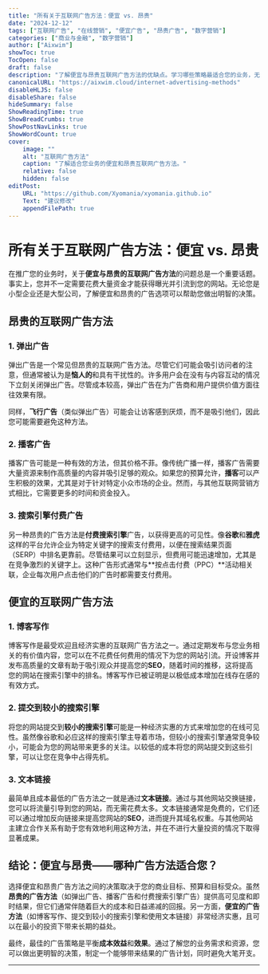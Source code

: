 ```yaml
---
title: "所有关于互联网广告方法：便宜 vs. 昂贵"
date: "2024-12-12"
tags: ["互联网广告", "在线营销", "便宜广告", "昂贵广告", "数字营销"]
categories: ["商业与金融", "数字营销"]
author: ["Aixwim"]
showToc: true
TocOpen: false
draft: false
description: "了解便宜与昂贵互联网广告方法的优缺点。学习哪些策略最适合您的业务，无论您是希望节省成本还是投资于高端广告。"
canonicalURL: "https://aixwim.cloud/internet-advertising-methods"
disableHLJS: false
disableShare: false
hideSummary: false
ShowReadingTime: true
ShowBreadCrumbs: true
ShowPostNavLinks: true
ShowWordCount: true
cover:
    image: ""
    alt: "互联网广告方法"
    caption: "了解适合您业务的便宜和昂贵互联网广告方法。"
    relative: false
    hidden: false
editPost:
    URL: "https://github.com/Xyomania/xyomania.github.io"
    Text: "建议修改"
    appendFilePath: true
---
```


# 所有关于互联网广告方法：便宜 vs. 昂贵

在推广您的业务时，关于**便宜与昂贵的互联网广告方法**的问题总是一个重要话题。事实上，您并不一定需要花费大量资金才能获得曝光并引流到您的网站。无论您是小型企业还是大型公司，了解便宜和昂贵的广告选项可以帮助您做出明智的决策。

## 昂贵的互联网广告方法

### 1. **弹出广告**
弹出广告是一个常见但昂贵的互联网广告方法。尽管它们可能会吸引访问者的注意，但通常被认为是**恼人的**和具有干扰性的。许多用户会在没有与内容互动的情况下立刻关闭弹出广告。尽管成本较高，弹出广告在为广告商和用户提供价值方面往往效果有限。

同样，**飞行广告**（类似弹出广告）可能会让访客感到厌烦，而不是吸引他们，因此您可能需要避免这种方法。

### 2. **播客广告**
播客广告可能是一种有效的方法，但其价格不菲。像传统广播一样，播客广告需要大量资源来制作高质量的内容并吸引足够的观众。如果您的预算允许，**播客**可以产生积极的效果，尤其是对于针对特定小众市场的企业。然而，与其他互联网营销方式相比，它需要更多的时间和资金投入。

### 3. **搜索引擎付费广告**
另一种昂贵的广告方法是**付费搜索引擎**广告，以获得更高的可见性。像**谷歌**和**雅虎**这样的平台允许企业为特定关键字的搜索支付费用，以便在搜索结果页面（SERP）中排名更靠前。尽管结果可以立刻显示，但费用可能迅速增加，尤其是在竞争激烈的关键字上。这种广告形式通常与**按点击付费（PPC）**活动相关联，企业每次用户点击他们的广告时都需要支付费用。

## 便宜的互联网广告方法

### 1. **博客写作**
博客写作是最受欢迎且经济实惠的互联网广告方法之一。通过定期发布与您业务相关的有价值内容，您可以在不花费任何费用的情况下为您的网站引流。开设博客并发布高质量的文章有助于吸引观众并提高您的**SEO**，随着时间的推移，这将提高您的网站在搜索引擎中的排名。博客写作已被证明是以极低成本增加在线存在感的有效方式。

### 2. **提交到较小的搜索引擎**
将您的网站提交到**较小的搜索引擎**可能是一种经济实惠的方式来增加您的在线可见性。虽然像谷歌和必应这样的搜索引擎主导着市场，但较小的搜索引擎通常竞争较小，可能会为您的网站带来更多的关注。以较低的成本将您的网站提交到这些引擎，可以让您在竞争中占得先机。

### 3. **文本链接**
最简单且成本最低的广告方法之一就是通过**文本链接**。通过与其他网站交换链接，您可以将流量引导到您的网站，而无需花费太多。文本链接通常是免费的，它们还可以通过增加反向链接来提高您网站的**SEO**，进而提升其域名权重。与其他网站主建立合作关系有助于您有效地利用这种方法，并在不进行大量投资的情况下取得显著成果。

## 结论：便宜与昂贵——哪种广告方法适合您？

选择便宜和昂贵广告方法之间的决策取决于您的商业目标、预算和目标受众。虽然**昂贵的广告方法**（如弹出广告、播客广告和付费搜索引擎广告）提供高可见度和即时结果，但它们通常伴随着巨大的成本和日益递减的回报。另一方面，**便宜的广告方法**（如博客写作、提交到较小的搜索引擎和使用文本链接）非常经济实惠，且可以在最小的投资下带来长期的益处。

最终，最佳的广告策略是平衡**成本效益**和**效果**。通过了解您的业务需求和资源，您可以做出更明智的决策，制定一个能够带来结果的广告计划，同时避免大笔开支。

---

